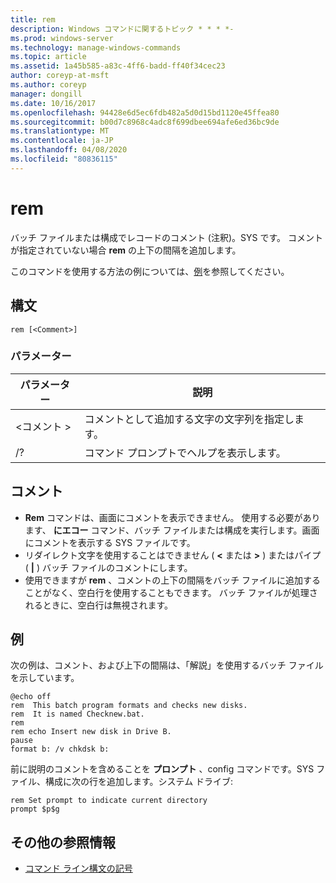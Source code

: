 ```yaml
---
title: rem
description: Windows コマンドに関するトピック * * * *-
ms.prod: windows-server
ms.technology: manage-windows-commands
ms.topic: article
ms.assetid: 1a45b585-a83c-4ff6-badd-ff40f34cec23
author: coreyp-at-msft
ms.author: coreyp
manager: dongill
ms.date: 10/16/2017
ms.openlocfilehash: 94428e6d5ec6fdb482a5d0d15bd1120e45ffea80
ms.sourcegitcommit: b00d7c8968c4adc8f699dbee694afe6ed36bc9de
ms.translationtype: MT
ms.contentlocale: ja-JP
ms.lasthandoff: 04/08/2020
ms.locfileid: "80836115"
---
```

# <a name="rem"></a>rem



バッチ ファイルまたは構成でレコードのコメント (注釈)。SYS です。 コメントが指定されていない場合 **rem** の上下の間隔を追加します。

このコマンドを使用する方法の例については、[例](#BKMK_examples)を参照してください。

## <a name="syntax"></a>構文

```
rem [<Comment>]
```

### <a name="parameters"></a>パラメーター

|パラメーター|説明|
|---------|-----------|
|\<コメント >|コメントとして追加する文字の文字列を指定します。|
|/?|コマンド プロンプトでヘルプを表示します。|

## <a name="remarks"></a>コメント

-   **Rem** コマンドは、画面にコメントを表示できません。 使用する必要があります、 **にエコー** コマンド、バッチ ファイルまたは構成を実行します。画面にコメントを表示する SYS ファイルです。
-   リダイレクト文字を使用することはできません ( **<** または **>** ) またはパイプ ( **|** ) バッチ ファイルのコメントにします。
-   使用できますが **rem** 、コメントの上下の間隔をバッチ ファイルに追加することがなく、空白行を使用することもできます。 バッチ ファイルが処理されるときに、空白行は無視されます。

## <a name="examples"></a><a name=BKMK_examples></a>例

次の例は、コメント、および上下の間隔は、「解説」を使用するバッチ ファイルを示しています。
```
@echo off
rem  This batch program formats and checks new disks.
rem  It is named Checknew.bat.
rem
rem echo Insert new disk in Drive B.
pause 
format b: /v chkdsk b: 
```
前に説明のコメントを含めることを **プロンプト** 、config コマンドです。SYS ファイル、構成に次の行を追加します。システム ドライブ:
```
rem Set prompt to indicate current directory
prompt $p$g
```

## <a name="additional-references"></a>その他の参照情報

- [コマンド ライン構文の記号](command-line-syntax-key.md)